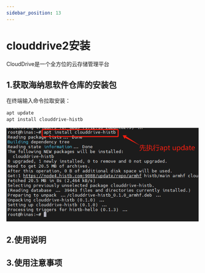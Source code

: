 ```yaml
---
sidebar_position: 13
---
```


# clouddrive2安装

CloudDrive是一个全方位的云存储管理平台  

## 1.获取海纳思软件仓库的安装包

在终端输入命令拉取安装： 

```bash
apt update  
apt install clouddrive-histb  
```

![](./img/cd2-1.png) 

## 2.使用说明


## 3.使用注意事项

